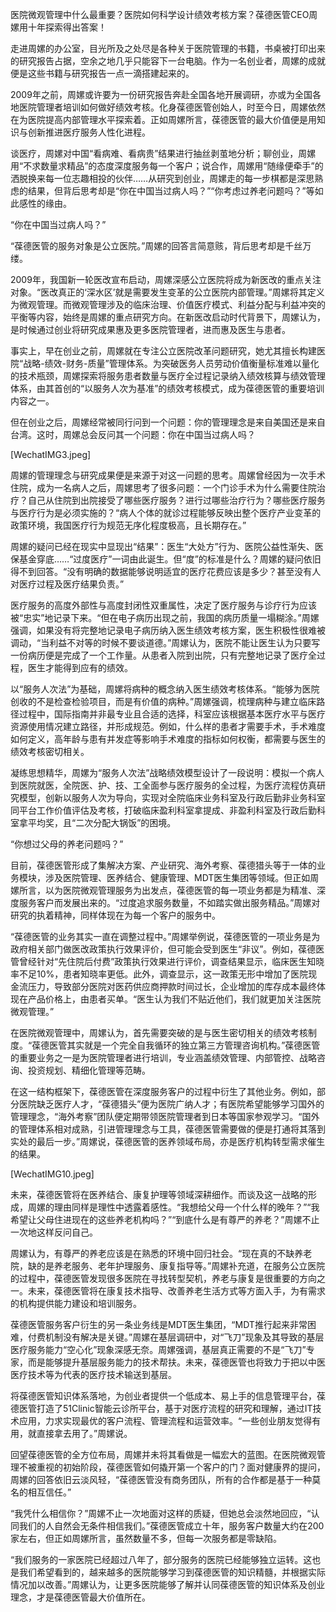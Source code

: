医院微观管理中什么最重要？医院如何科学设计绩效考核方案？葆德医管CEO周嫘用十年探索得出答案！

走进周嫘的办公室，目光所及之处尽是各种关于医院管理的书籍，书桌被打印出来的研究报告占据，空余之地几乎只能容下一台电脑。作为一名创业者，周嫘的成就便是这些书籍与研究报告一点一滴搭建起来的。

2009年之前，周嫘或许要为一份研究报告奔赴全国各地开展调研，亦或为全国各地医院管理者培训如何做好绩效考核。化身葆德医管创始人，时至今日，周嫘依然在为医院提高内部管理水平探索着。正如周嫘所言，葆德医管的最大价值便是用知识与创新推进医疗服务人性化进程。

谈医疗，周嫘对中国“看病难、看病贵”结果进行抽丝剥茧地分析；聊创业，周嫘用“不求数量求精品”的态度深度服务每一个客户；说合作，周嫘用“随缘便牵手”的洒脱换来每一位志趣相投的伙伴……从研究到创业，周嫘走的每一步棋都是深思熟虑的结果，但背后思考却是“你在中国当过病人吗？”“你考虑过养老问题吗？”等如此感性的缘由。

“你在中国当过病人吗？”

“葆德医管的服务对象是公立医院。”周嫘的回答言简意赅，背后思考却是千丝万缕。

2009年，我国新一轮医改宣布启动，周嫘深感公立医院将成为新医改的重点关注对象。“医改真正的‘深水区’就是需要发生变革的公立医院内部管理。”周嫘将其定义为微观管理。而微观管理涉及的临床治理、价值医疗模式、利益分配与利益冲突的平衡等内容，始终是周嫘的重点研究方向。在新医改启动时代背景下，周嫘认为，是时候通过创业将研究成果惠及更多医院管理者，进而惠及医生与患者。

事实上，早在创业之前，周嫘就在专注公立医院改革问题研究，她尤其擅长构建医院“战略-绩效-财务-质量”管理体系。为突破医务人员劳动价值衡量标准难以量化的技术瓶颈，周嫘探索将服务患者数量与医疗全过程记录纳入绩效核算与绩效管理体系，由其首创的“以服务人次为基准”的绩效考核模式，成为葆德医管的重要培训内容之一。

但在创业之后，周嫘经常被同行问到一个问题：你的管理理念是来自美国还是来自台湾。这时，周嫘总会反问其一个问题：你在中国当过病人吗？

[WechatIMG3.jpeg]

周嫘的管理理念与研究成果便是来源于对这一问题的思考。周嫘曾经因为一次手术住院，成为一名病人之后，周嫘思考了很多问题：一个门诊手术为什么需要住院治疗？自己从住院到出院接受了哪些医疗服务？进行过哪些治疗行为？哪些医疗服务与医疗行为是必须实施的？“病人个体的就诊过程能够反映出整个医疗产业变革的政策环境，我国医疗行为规范无序化程度极高，且长期存在。”

周嫘的疑问已经在现实中显现出“结果”：医生“大处方”行为、医院公益性渐失、医保基金穿底……“过度医疗”一词由此诞生。但“度”的标准是什么？周嫘的疑问依旧得不到回答。“没有明确的数据能够说明适宜的医疗花费应该是多少？甚至没有人对医疗过程及医疗结果负责。”

医疗服务的高度外部性与高度封闭性双重属性，决定了医疗服务与诊疗行为应该被“忠实”地记录下来。“但在电子病历出现之前，我国的病历质量一塌糊涂。”周嫘强调，如果没有将完整地记录电子病历纳入医生绩效考核方案，医生积极性很难被调动，“当利益不对等的时候不要谈道德。”周嫘认为，医院不能让医生认为只要写一份病历便是完成了一个工作量。从患者入院到出院，只有完整地记录了医疗全过程，医生才能得到应有的绩效。

以“服务人次法”为基础，周嫘将病种的概念纳入医生绩效考核体系。“能够为医院创收的不是检查检验项目，而是有价值的病种。”周嫘强调，梳理病种与建立临床路径过程中，国际指南并非最专业且合适的选择，科室应该根据基本医疗水平与医疗资源使用情况建立路径，并形成规范。例如，什么样的患者才需要手术，手术难度如何定义，高年龄与患有并发症等影响手术难度的指标如何权衡，都需要与医生的绩效考核密切相关。

凝练思想精华，周嫘为“服务人次法”战略绩效模型设计了一段说明：模拟一个病人到医院就医，全院医、护、技、工全面参与医疗服务的全过程，为医疗流程仿真研究模型，创新以服务人次为导向，实现对全院临床业务科室及行政后勤非业务科室同平台工作价值评估及考核，打破临床盈利科室拿提成、非盈利科室及行政后勤科室拿平均奖，且“二次分配大锅饭”的困境。

“你想过父母的养老问题吗？”

目前，葆德医管形成了集解决方案、产业研究、海外考察、葆德猎头等于一体的业务模块，涉及医院管理、医养结合、健康管理、MDT医生集团等领域。但正如周嫘所言，以为医院微观管理服务为出发点，葆德医管的每一项业务都是为精准、深度服务客户而发展出来的。“过度追求服务数量，不如踏实做出服务精品。”周嫘对研究的执着精神，同样体现在为每一个客户的服务中。

“葆德医管的业务其实一直在调整过程中。”周嫘举例说，葆德医管的一项业务是为政府相关部门做医改政策执行效果评价，但可能会受到医生“非议”。例如，葆德医管曾经针对“先住院后付费”政策执行效果进行评价，调查结果显示，临床医生知晓率不足10%，患者知晓率更低。此外，调查显示，这一政策无形中增加了医院现金流压力，导致部分医院对医药供应商押款时间过长，企业增加的库存成本最终体现在产品价格上，由患者买单。“医生认为我们不贴近他们，我们就更加关注医院微观管理。”

在医院微观管理中，周嫘认为，首先需要突破的是与医生密切相关的绩效考核制度。“葆德医管其实就是一个完全自我循环的独立第三方管理咨询机构。”葆德医管的重要业务之一是为医院管理者进行培训，专业涵盖绩效管理、内部管控、战略咨询、投资规划、精细化管理等范畴。

在这一结构框架下，葆德医管在深度服务客户的过程中衍生了其他业务。例如，部分医院缺乏医疗人才，“葆德猎头”便为医院广纳人才；有医院希望能够学习国外的管理理念，“海外考察”团队便定期带领医院管理者到日本等国家参观学习。“国外的管理体系相对成熟，引进管理理念与工具，葆德医管需要做的便是打通将其落到实处的最后一步。”周嫘说，葆德医管的医养领域布局，亦是医疗机构转型需求催生的结果。

[WechatIMG10.jpeg]

未来，葆德医管将在医养结合、康复护理等领域深耕细作。而谈及这一战略的形成，周嫘的理由同样是理性中透露着感性。“我想给父母一个什么样的晚年？”“我希望让父母住进现在的这些养老机构吗？”“到底什么是有尊严的养老？”周嫘不止一次地这样反问自己。

周嫘认为，有尊严的养老应该是在熟悉的环境中回归社会。“现在真的不缺养老院，缺的是养老服务、老年护理服务、康复指导等。”周嫘补充道，在服务公立医院的过程中，葆德医管发现很多医院在寻找转型契机，养老与康复是很重要的方向之一。未来，葆德医管将在康复技术指导、改善养老生活方式等方面入手，为有需求的机构提供能力建设和培训服务。

葆德医管服务客户衍生的另一条业务线是MDT医生集团，“MDT推行起来非常困难，付费机制没有解决是关键。”周嫘在基层调研中，对“飞刀”现象及其导致的基层医疗服务能力“空心化”现象深感无奈。周嫘强调，基层真正需要的不是“飞刀”专家，而是能够提升基层服务能力的技术帮扶。未来，葆德医管也将致力于把以中医医疗技术等为代表的医疗技术输送到基层。

将葆德医管知识体系落地，为创业者提供一个低成本、易上手的信息管理平台，葆德医管打造了51Clinic智能云诊所平台，基于对医疗流程的研究和理解，通过IT技术应用，力求实现最优的客户流程、管理流程和运营效率。“一些创业朋友觉得有用，就直接拿去用了。”周嫘说。

回望葆德医管的全方位布局，周嫘并未将其看做是一幅宏大的蓝图。在医院微观管理不被重视的初始阶段，葆德医管如何撬开第一个客户的门？面对健康界的提问，周嫘的回答依旧云淡风轻，“葆德医管没有商务团队，所有的合作都是基于一种莫名的相互信任。”

“我凭什么相信你？”周嫘不止一次地面对这样的质疑，但她总会淡然地回应，“认同我们的人自然会无条件相信我们。”葆德医管成立十年，服务客户数量大约在200家左右，但正如周嫘所言，虽然数量不多，但每一次服务都是零缺陷。

“我们服务的一家医院已经超过八年了，部分服务的医院已经能够独立运转。这也是我们希望看到的，越来越多的医院能够学习到葆德医管的知识精髓，并根据实际情况加以改善。”周嫘认为，让更多医院能够了解并认同葆德医管的知识体系及创业理念，才是葆德医管最大价值所在。




